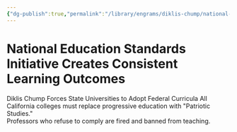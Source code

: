```yaml
---
{"dg-publish":true,"permalink":"/library/engrams/diklis-chump/national-education-standards-initiative-creates-consistent-learning-outcomes/","tags":["DC/Education","DC/AS2"]}
---
```


# National Education Standards Initiative Creates Consistent Learning Outcomes
Diklis Chump Forces State Universities to Adopt Federal Curricula
	All California colleges must replace progressive education with "Patriotic Studies."  
	Professors who refuse to comply are fired and banned from teaching.
